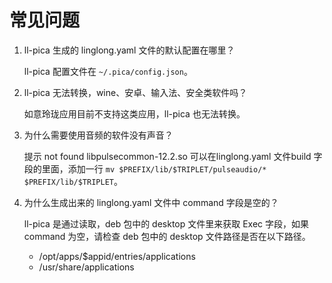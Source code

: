 # 常见问题

1. ll-pica 生成的 linglong.yaml 文件的默认配置在哪里？

   ll-pica 配置文件在 `~/.pica/config.json`。

2. ll-pica 无法转换，wine、安卓、输入法、安全类软件吗？

   如意玲珑应用目前不支持这类应用，ll-pica 也无法转换。

3. 为什么需要使用音频的软件没有声音？

   提示 not found libpulsecommon-12.2.so 可以在linglong.yaml 文件build 字段的里面，添加一行 `mv $PREFIX/lib/$TRIPLET/pulseaudio/* $PREFIX/lib/$TRIPLET`。

4. 为什么生成出来的 linglong.yaml 文件中 command 字段是空的？

   ll-pica 是通过读取，deb 包中的 desktop 文件里来获取 Exec 字段，如果 command 为空，请检查 deb 包中的 desktop 文件路径是否在以下路径。
   - /opt/apps/$appid/entries/applications
   - /usr/share/applications
